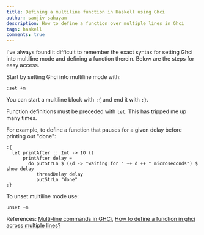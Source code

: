 ```yaml
---
title: Defining a multiline function in Haskell using Ghci
author: sanjiv sahayam
description: How to define a function over multiple lines in Ghci
tags: haskell
comments: true
---
```


I've always found it difficult to remember the exact syntax for setting Ghci into multiline mode and defining a function therein. Below are the steps for easy access.

Start by setting Ghci into multiline mode with:

```{.command .scrollx}
:set +m
```

You can start a multiline block with `:{` and end it with `:}`.

Function definitions must be preceded with `let`. This has tripped me up many times.

For example, to define a function that pauses for a given delay before printing out "done":

```{.haskell .scrollx}
:{
  let printAfter :: Int -> IO ()
      printAfter delay =
        do putStrLn $ (\d -> "waiting for " ++ d ++ " microseconds") $ show delay
           threadDelay delay
           putStrLn "done"
:}
```

To unset multiline mode use:

```{.command .scrollx}
unset +m
```

References: [Multi-line commands in GHCi](https://stackoverflow.com/questions/8443035/multi-line-commands-in-ghci), [How to define a function in ghci across multiple lines?](https://stackoverflow.com/questions/2846050/how-to-define-a-function-in-ghci-across-multiple-lines)
